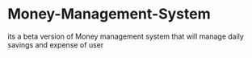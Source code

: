 # Money-Management-System
its a beta version of Money management system that will manage daily savings and expense of user
